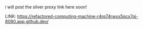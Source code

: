 i will post the silver proxy link here soon!


LINK: https://refactored-computing-machine-r4rq74rwxx5pcx7qj-8080.app.github.dev/
